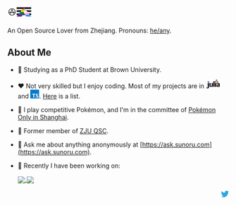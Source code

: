 ## ️<img style="height:1em;width:1em" src="https://github.com/sunoru/sunoru/raw/main/assets/anarcho_pacifism.gif"><img style="height:1em" src="https://github.com/sunoru/sunoru/raw/main/assets/ally.svg">

An Open Source Lover from Zhejiang. Pronouns: [he/any](https://pronouns.page/@sunoru).

## About Me

- 🐻 Studying as a PhD Student at Brown University.

- ❤️ Not very skilled but I enjoy coding. Most of my projects are in
<code><img height="20" src="https://github.com/sunoru/sunoru/raw/main/assets/julia.svg"></code>
and
<code><img height="20" src="https://github.com/github/explore/raw/main/topics/typescript/typescript.png"></code>.
[Here](https://github.com/sunoru/sunoru/blob/main/projects.md) is a list.

- 🎲 I play competitive Pokémon, and I'm in the committee of [Pokémon Only in Shanghai](https://github.com/SHPMO).

- 🌊 Former member of [ZJU QSC](https://github.com/QSCTech).

- 💬 Ask me about anything anonymously at [https://ask.sunoru.com](https://ask.sunoru.com).

- 🔑 Recently I have been working on:

  <a href="https://github.com/sunoru/Webviews.jl">
    <img align="center" src="https://github-readme-stats.vercel.app/api/pin/?username=sunoru&repo=Webviews.jl&theme=radical" />
  </a>
  <a href="https://github.com/sunoru/NodeCall.jl">
    <img align="center" src="https://github-readme-stats.vercel.app/api/pin/?username=sunoru&repo=NodeCall.jl&theme=radical" />
  </a>

<a href="https://twitter.com/sunoru_sidw">
  <img align="right" alt="Twitter" width="20px" src="https://github.com/sunoru/sunoru/raw/main/assets/twitter.svg" />
</a>
